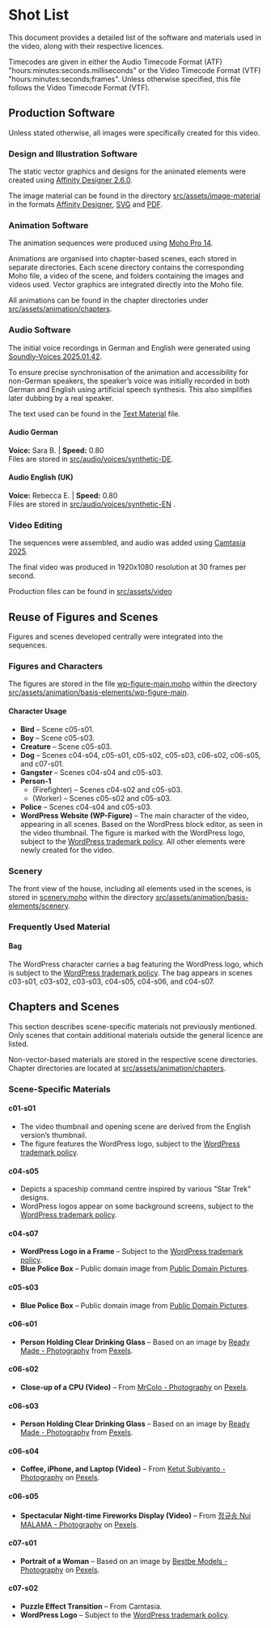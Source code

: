 # Shot List

This document provides a detailed list of the software and materials used in the video, along with their respective licences.

Timecodes are given in either the Audio Timecode Format (ATF) "hours:minutes:seconds.milliseconds" or the Video Timecode Format (VTF) "hours:minutes:seconds;frames". Unless otherwise specified, this file follows the Video Timecode Format (VTF).

## Production Software

Unless stated otherwise, all images were specifically created for this video.

### Design and Illustration Software

The static vector graphics and designs for the animated elements were created using [Affinity Designer 2.6.0](https://affinity.serif.com/en-us/designer/).

The image material can be found in the directory [src/assets/image-material](src/assets/image-material) in the formats [Affinity Designer](src/assets/image-material/domain-hosting-design-material.afdesign), [SVG](src/assets/image-material/domain-hosting-design-material.svg) and [PDF](src/assets/image-material/domain-hosting-design-material.pdf).

### Animation Software

The animation sequences were produced using [Moho Pro 14](https://moho.lostmarble.com/).

Animations are organised into chapter-based scenes, each stored in separate directories. Each scene directory contains the corresponding Moho file, a video of the scene, and folders containing the images and videos used. Vector graphics are integrated directly into the Moho file.

All animations can be found in the chapter directories under [src/assets/animation/chapters](src/assets/animation/chapters).

### Audio Software

The initial voice recordings in German and English were generated using [Soundly-Voices 2025.01.42](https://getsoundly.com/).

To ensure precise synchronisation of the animation and accessibility for non-German speakers, the speaker’s voice was initially recorded in both German and English using artificial speech synthesis. This also simplifies later dubbing by a real speaker.

The text used can be found in the [Text Material](docs/text-material.md) file.

#### Audio German

**Voice:** Sara B. | **Speed:** 0.80  
Files are stored in [src/audio/voices/synthetic-DE](src/audio/voices/synthetic-DE).

#### Audio English (UK)

**Voice:** Rebecca E. | **Speed:** 0.80  
Files are stored in [src/audio/voices/synthetic-EN](src/audio/voices/synthetic-EN) .

### Video Editing

The sequences were assembled, and audio was added using [Camtasia 2025](https://www.techsmith.com/camtasia/).

The final video was produced in 1920x1080 resolution at 30 frames per second.

Production files can be found in [src/assets/video](src/assets/video)

## Reuse of Figures and Scenes

Figures and scenes developed centrally were integrated into the sequences.

### Figures and Characters

The figures are stored in the file [wp-figure-main.moho](src/assets/animation/basis-elements/wp-figure-main/wp-figure-main.moho) within the directory [src/assets/animation/basis-elements/wp-figure-main](src/assets/animation/basis-elements/wp-figure-main).

#### Character Usage

- **Bird** – Scene c05-s01.
- **Boy** – Scene c05-s03.
- **Creature** – Scene c05-s03.
- **Dog** – Scenes c04-s04, c05-s01, c05-s02, c05-s03, c06-s02, c06-s05, and c07-s01.
- **Gangster** – Scenes c04-s04 and c05-s03.
- **Person-1**
    - (Firefighter) – Scenes c04-s02 and c05-s03.
    - (Worker) – Scenes c05-s02 and c05-s03.
- **Police** – Scenes c04-s04 and c05-s03.
- **WordPress Website (WP-Figure)** – The main character of the video, appearing in all scenes. Based on the WordPress block editor, as seen in the video thumbnail. The figure is marked with the WordPress logo, subject to the [WordPress trademark policy](https://wordpressfoundation.org/trademark-policy/). All other elements were newly created for the video.

### Scenery

The front view of the house, including all elements used in the scenes, is stored in [scenery.moho](src/assets/animation/basis-elements/scenery/scenery.moho) within the directory [src/assets/animation/basis-elements/scenery](src/assets/animation/basis-elements/scenery).

### Frequently Used Material

#### Bag

The WordPress character carries a bag featuring the WordPress logo, which is subject to the [WordPress trademark policy](https://wordpressfoundation.org/trademark-policy/). The bag appears in scenes c03-s01, c03-s02, c03-s03, c04-s05, c04-s06, and c04-s07.

## Chapters and Scenes

This section describes scene-specific materials not previously mentioned. Only scenes that contain additional materials outside the general licence are listed.

Non-vector-based materials are stored in the respective scene directories. Chapter directories are located at [src/assets/animation/chapters](src/assets/animation/chapters).

### Scene-Specific Materials

#### c01-s01

- The video thumbnail and opening scene are derived from the English version’s thumbnail.
- The figure features the WordPress logo, subject to the [WordPress trademark policy](https://wordpressfoundation.org/trademark-policy/).

#### c04-s05

- Depicts a spaceship command centre inspired by various "Star Trek" designs.
- WordPress logos appear on some background screens, subject to the [WordPress trademark policy](https://wordpressfoundation.org/trademark-policy/).

#### c04-s07

- **WordPress Logo in a Frame** – Subject to the [WordPress trademark policy](https://wordpressfoundation.org/trademark-policy/).
- **Blue Police Box** – Public domain image from [Public Domain Pictures](https://www.publicdomainpictures.net/en/view-image.php?image=37746&picture=blue-police-box-clipart&large=1).

#### c05-s03

- **Blue Police Box** – Public domain image from [Public Domain Pictures](https://www.publicdomainpictures.net/en/view-image.php?image=37746&picture=blue-police-box-clipart&large=1).

#### c06-s01

- **Person Holding Clear Drinking Glass** – Based on an image by [Ready Made - Photography](https://www.pexels.com/@readymade/) from [Pexels](https://www.pexels.com/).

#### c06-s02

- **Close-up of a CPU (Video)** – From [MrColo - Photography](https://www.pexels.com/@mrcolo-12653218/) on [Pexels](https://www.pexels.com/).

#### c06-s03

- **Person Holding Clear Drinking Glass** – Based on an image by [Ready Made - Photography](https://www.pexels.com/@readymade/) from [Pexels](https://www.pexels.com/).

#### c06-s04

- **Coffee, iPhone, and Laptop (Video)** – From [Ketut Subiyanto - Photography](https://www.pexels.com/de-de/@ketut-subiyanto/) on [Pexels](https://www.pexels.com/).

#### c06-s05

- **Spectacular Night-time Fireworks Display (Video)** – From [정규송 Nui MALAMA - Photography](https://www.pexels.com/@nui-malama-169330637/) on [Pexels](https://www.pexels.com/).

#### c07-s01

- **Portrait of a Woman** – Based on an image by [Bestbe Models - Photography](https://www.pexels.com/@bestbe-models-975242/) on [Pexels](https://www.pexels.com/).

#### c07-s02

- **Puzzle Effect Transition** – From Camtasia.
- **WordPress Logo** – Subject to the [WordPress trademark policy](https://wordpressfoundation.org/trademark-policy/).